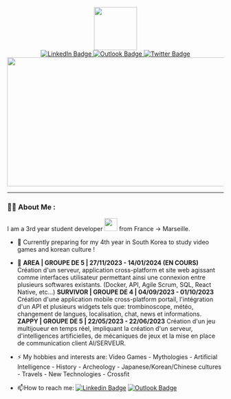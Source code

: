 <div id="header" align="center">
  <img src="https://media.giphy.com/media/v1.Y2lkPTc5MGI3NjExejgycXdsZDhmMzZnbHJuMzh2anQ4aHp6Z2duZHRuc3MzcW45dHJpOSZlcD12MV9pbnRlcm5hbF9naWZfYnlfaWQmY3Q9cw/M9gbBd9nbDrOTu1Mqx/giphy.gif" width="100"/>
<div id="badges">
  <a href="https://www.linkedin.com/in/matis-levrault/">
    <img src="https://img.shields.io/badge/LinkedIn-blue?style=for-the-badge&logo=linkedin&logoColor=white" alt="LinkedIn Badge"/>
  </a>
  <a href="mailto:matis.levrault@epitech.eu">
    <img src="https://img.shields.io/badge/OUTLOOK-blue?style=for-the-badge&logo=Microsoft-Outlook&logoColor=white" alt="Outlook Badge"/>
  </a>
  <a href="your-twitter-URL">
    <img src="https://img.shields.io/badge/Twitter-blue?style=for-the-badge&logo=twitter&logoColor=white" alt="Twitter Badge"/>
  </a>
</div>
 <img src="https://komarev.com/ghpvc/?username=MatisLevrault&style=flat-square&color=blue" alt=""/>
  <div align="center">
  <img src="https://media.giphy.com/media/dWesBcTLavkZuG35MI/giphy.gif" width="700" height="300"/>
</div>
</div>

---

### :man_technologist: About Me :
I am a 3rd year student developer <img src="https://media.giphy.com/media/WUlplcMpOCEmTGBtBW/giphy.gif" width="30"> from France -> Marseille.
- :telescope: Currently preparing for my 4th year in South Korea to study video games and korean culture !

- :seedling:  <b>AREA | GROUPE DE 5 | 27/11/2023 - 14/01/2024 (EN COURS)</b><br>
              Création d'un serveur, application cross-platform et site web agissant comme
              interfaces utilisateur permettant ainsi une connexion entre plusieurs
              softwares existants. (Docker, API, Agile Scrum, SQL, React Native, etc...)
              <b>SURVIVOR | GROUPE DE 4 | 04/09/2023 - 01/10/2023</b>
              Création d'une application mobile cross-platform portail, l'intégration d'un
              API et plusieurs widgets tels que: trombinoscope, météo, changement de
              langues, localisation, chat, news et informations.
              <b>ZAPPY | GROUPE DE 5 | 22/05/2023 - 22/06/2023</b>
              Création d'un jeu multijoueur en temps réel, impliquant la création d'un
              serveur, d'intelligences artificielles, de mécaniques de jeux et la mise en place
              de communication client AI/SERVEUR.
              
- :zap: My hobbies and interests are: Video Games - Mythologies - Artificial Intelligence - History - Archeology - Japanese/Korean/Chinese cultures - Travels - New Technologies - Crossfit 

- :mailbox:How to reach me: [![Linkedin Badge](https://img.shields.io/badge/-LINKEDIN-blue?style=flat&logo=Linkedin&logoColor=white)](https://www.linkedin.com/in/matis-levrault/)  [![Outlook Badge](https://img.shields.io/badge/-OUTLOOK-blue?style=flat&logo=Microsoft-Outlook&logoColor=white)](mailto:matis.levrault@epitech.eu)
